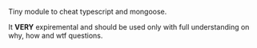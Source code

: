 Tiny module to cheat typescript and mongoose. 

It **VERY** expiremental and should be used only with full understanding on why, how and wtf questions.

